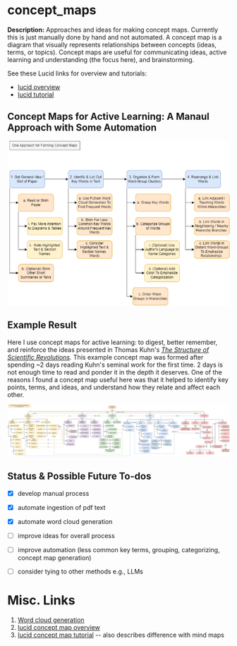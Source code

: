 # concept_maps
**Description:** Approaches and ideas for making concept maps. Currently this is just manually done by hand and not automated.  A concept map is a diagram that visually represents relationships between concepts (ideas, terms, or topics).  Concept maps are useful for communicating ideas, active learning and understanding (the focus here), and brainstorming. 

See these Lucid links for overview and tutorials:
- [lucid overview][lucidurl]
- [lucid tutorial][lucidvid]


## Concept Maps for Active Learning: A Manaul Approach with Some Automation
![Current Process](CMAP_Approach.png)


## Example Result
Here I use concept maps for active learning: to digest, better remember, and reinforce the ideas presented in Thomas Kuhn's [_The Structure of Scientific Revolutions_][kuhn].  This example concept map was formed after spending ~2 days reading Kuhn's seminal work for the first time.  2 days is not enough time to read and ponder it in the depth it deserves.  One of the reasons I found a concept map useful here was that it helped to identify key points, terms, and ideas, and understand how they relate and affect each other.  

![Approach](ScientificRevolutions.png)


## Status & Possible Future To-dos
- [x] develop manual process
- [x] automate ingestion of pdf text
- [x] automate word cloud generation
- [ ] improve ideas for overall process 
- [ ] improve automation (less common key terms, grouping, categorizing, concept map generation)
- [ ] consider tying to other methods e.g., LLMs 


# Misc. Links
1. [Word cloud generation][wordcloud]
2. [lucid concept map overview][lucidurl]
3. [lucid concept map tutorial][lucidvid] -- also describes difference with mind maps

[wordcloud]: https://github.com/dhatm/word_clouds/
[kuhn]: https://github.com/dhatm/word_clouds/blob/main/reading/Kuhn-SSR-2ndEd.pdf
[lucidurl]: https://www.lucidchart.com/pages/concept-map
[lucidvid]: https://www.youtube.com/watch?v=8XGQGhli0I0

